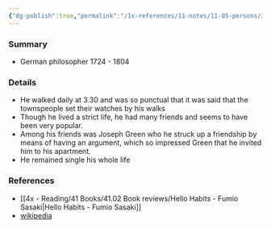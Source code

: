 ```yaml
---
{"dg-publish":true,"permalink":"/1x-references/11-notes/11-05-persons/immanuel-kant/","title":"Immanuel Kant","created":"2024-02-14T20:18:18.350+03:00","updated":"2024-02-14T20:18:18.350+03:00"}
---
```



### Summary
- German philosopher 1724 - 1804

### Details
- He walked daily at 3.30 and was so punctual that it was said that the townspeople set their watches by his walks
- Though he lived a strict life, he had many friends and seems to have been very popular. 
- Among his friends was Joseph Green who he struck up a friendship by means of having an argument, which so impressed Green that he invited him to his apartment.
- He remained single his whole life

### References
- [[4x - Reading/41 Books/41.02 Book reviews/Hello Habits - Fumio Sasaki\|Hello Habits - Fumio Sasaki]]
- [wikipedia](https://en.wikipedia.org/wiki/Immanuel_Kant)
